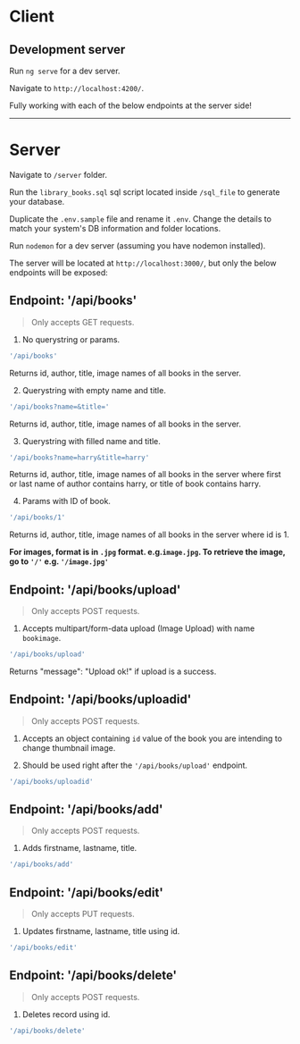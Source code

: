 # Client

## Development server

Run `ng serve` for a dev server.

Navigate to `http://localhost:4200/`.

Fully working with each of the below endpoints at the server side!

---

# Server

Navigate to `/server` folder.

Run the `library_books.sql` sql script located inside `/sql_file` to generate your database.

Duplicate the `.env.sample` file and rename it `.env`. Change the details to match your system's DB information and folder locations.

Run `nodemon` for a dev server (assuming you have nodemon installed).

The server will be located at `http://localhost:3000/`, but only the below endpoints will be exposed:

## Endpoint: '/api/books'
> Only accepts GET requests.

1. No querystring or params.

```Bash
'/api/books'
```
Returns id, author, title, image names of all books in the server.

2. Querystring with empty name and title.

```Bash
'/api/books?name=&title='
```
Returns id, author, title, image names of all books in the server.

3. Querystring with filled name and title.

```Bash
'/api/books?name=harry&title=harry'
```
Returns id, author, title, image names of all books in the server where first or last name of author contains harry, or title of book contains harry.

4. Params with ID of book.

```Bash
'/api/books/1'
```
Returns id, author, title, image names of all books in the server where id is 1.

**For images, format is in `.jpg` format. e.g.`image.jpg`. To retrieve the image, go to `'/'` e.g. `'/image.jpg'`**

## Endpoint: '/api/books/upload'
> Only accepts POST requests.

1. Accepts multipart/form-data upload (Image Upload) with name `bookimage`.

```Bash
'/api/books/upload'
```
Returns "message": "Upload ok!" if upload is a success.

## Endpoint: '/api/books/uploadid'
> Only accepts POST requests.

1. Accepts an object containing `id` value of the book you are intending to change thumbnail image.

2. Should be used right after the `'/api/books/upload'` endpoint.

```Bash
'/api/books/uploadid'
```

## Endpoint: '/api/books/add'
> Only accepts POST requests.

1. Adds firstname, lastname, title.

```Bash
'/api/books/add'
```

## Endpoint: '/api/books/edit'
> Only accepts PUT requests.

1. Updates firstname, lastname, title using id.

```Bash
'/api/books/edit'
```

## Endpoint: '/api/books/delete'
> Only accepts POST requests.

1. Deletes record using id.

```Bash
'/api/books/delete'
```